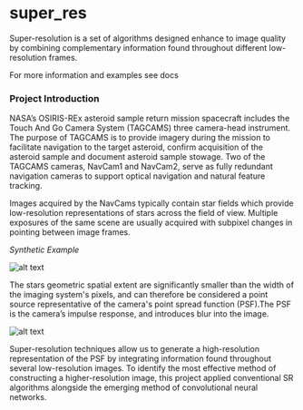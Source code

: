 # super_res

Super-resolution is a set of algorithms designed enhance to image quality
by combining complementary information found throughout different low-resolution
frames.


For more information and examples see docs


###  Project Introduction
NASA’s OSIRIS-REx asteroid sample return mission spacecraft includes the
Touch And Go Camera System (TAGCAMS) three camera-head instrument. The
purpose of TAGCAMS is to provide imagery during the mission to
facilitate navigation to the target asteroid, confirm acquisition of
the asteroid sample and document asteroid sample stowage. Two of the
TAGCAMS cameras, NavCam1 and NavCam2, serve as fully redundant navigation
cameras to support optical navigation and natural feature tracking.

Images acquired by the NavCams typically contain star fields which provide
low-resolution representations of stars across the field of view. Multiple
exposures of the same scene are usually acquired with subpixel changes in
pointing between image frames.

*Synthetic Example*

![alt text](https://user-images.githubusercontent.com/15075964/32007516-c0d6da32-b977-11e7-881e-c1ca7f2e574e.png)



The stars geometric spatial extent are significantly smaller than the width of the
imaging system's pixels, and can therefore be considered a point source
representative of the camera's point spread function (PSF).The PSF is the
camera’s impulse response, and introduces blur into the image.


![alt text](https://user-images.githubusercontent.com/15075964/32007531-cc950682-b977-11e7-82e6-8c5f7901297d.png)


Super-resolution techniques allow us to generate a high-resolution representation
of the PSF by  integrating information found throughout several low-resolution images.
To identify the most effective method of constructing a higher-resolution image,
this project applied conventional SR algorithms alongside the emerging method
of convolutional neural networks.